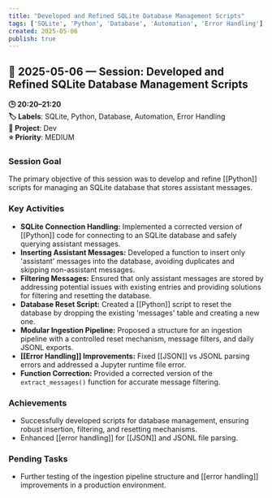 ```yaml
---
title: "Developed and Refined SQLite Database Management Scripts"
tags: ['SQLite', 'Python', 'Database', 'Automation', 'Error Handling']
created: 2025-05-06
publish: true
---
```


## 📅 2025-05-06 — Session: Developed and Refined SQLite Database Management Scripts

**🕒 20:20–21:20**  
**🏷️ Labels**: SQLite, Python, Database, Automation, Error Handling  
**📂 Project**: Dev  
**⭐ Priority**: MEDIUM  


### Session Goal
The primary objective of this session was to develop and refine [[Python]] scripts for managing an SQLite database that stores assistant messages.

### Key Activities
- **SQLite Connection Handling:** Implemented a corrected version of [[Python]] code for connecting to an SQLite database and safely querying assistant messages.
- **Inserting Assistant Messages:** Developed a function to insert only 'assistant' messages into the database, avoiding duplicates and skipping non-assistant messages.
- **Filtering Messages:** Ensured that only assistant messages are stored by addressing potential issues with existing entries and providing solutions for filtering and resetting the database.
- **Database Reset Script:** Created a [[Python]] script to reset the database by dropping the existing 'messages' table and creating a new one.
- **Modular Ingestion Pipeline:** Proposed a structure for an ingestion pipeline with a controlled reset mechanism, message filters, and daily JSONL exports.
- **[[Error Handling]] Improvements:** Fixed [[JSON]] vs JSONL parsing errors and addressed a Jupyter runtime file error.
- **Function Correction:** Provided a corrected version of the `extract_messages()` function for accurate message filtering.

### Achievements
- Successfully developed scripts for database management, ensuring robust insertion, filtering, and resetting mechanisms.
- Enhanced [[error handling]] for [[JSON]] and JSONL file parsing.

### Pending Tasks
- Further testing of the ingestion pipeline structure and [[error handling]] improvements in a production environment.
